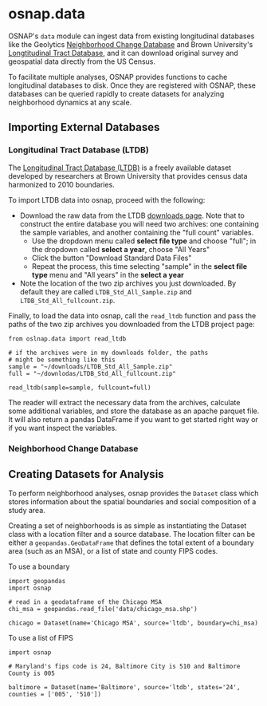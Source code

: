 # osnap.data

OSNAP's `data` module can ingest data from existing longitudinal databases like the Geolytics [Neighborhood Change Database](http://geolytics.com/USCensus,Neighborhood-Change-Database-1970-2000,Products.asp) and Brown University's [Longtitudinal Tract Database](https://s4.ad.brown.edu/projects/diversity/researcher/bridging.htm), and it can download original survey and geospatial data directly from the US Census.

To facilitate multiple analyses, OSNAP provides functions to cache longitudinal databases to disk. Once they are registered with OSNAP, these databases can be queried rapidly to create datasets for analyzing neighborhood dynamics at any scale.

## Importing External Databases

### Longitudinal Tract Database (LTDB)

The [Longitudinal Tract Database
(LTDB)](https://s4.ad.brown.edu/projects/diversity/Researcher/LTDB.htm) is a
freely available dataset developed by researchers at Brown University that
provides census data harmonized to 2010 boundaries.

To import LTDB data into osnap, proceed with the following:

- Download the raw data from the LTDB [downloads
  page](https://s4.ad.brown.edu/projects/diversity/Researcher/LTBDDload/Default.aspx).
  Note that to construct the entire database you will need two archives: one
  containing the sample variables, and another containing the "full count"
  variables.
    - Use the dropdown menu called **select file type** and choose "full"; in
      the dropdown called **select a year**, choose "All Years"
    - Click the button "Download Standard Data Files"
    - Repeat the process, this time selecting "sample" in the **select file
      type** menu and "All years" in the **select a year**
- Note the location of the two zip archives you just downloaded. By default they are called `LTDB_Std_All_Sample.zip` and
  `LTDB_Std_All_fullcount.zip`. 

Finally, to load the data into osnap, call the `read_ltdb` function and pass the paths of the two zip archives you downloaded from the LTDB project page:

```
from oslnap.data import read_ltdb

# if the archives were in my downloads folder, the paths 
# might be something like this
sample = "~/downloads/LTDB_Std_All_Sample.zip"
full = "~/downlodas/LTDB_Std_All_fullcount.zip"

read_ltdb(sample=sample, fullcount=full)

```

The reader will extract the necessary data from the archives, calculate some additional variables, and store the database as an apache parquet file. It will also return a pandas DataFrame if you want to get started right way or if you want inspect the variables.


### Neighborhood Change Database



## Creating Datasets for Analysis

To perform neighborhood analyses, osnap provides the `Dataset` class which stores information about the spatial boundaries and social composition of a study area. 

Creating a set of neighborhoods is as simple as instantiating the Dataset class with a location filter and a source database. The location filter can be either a `geopandas.GeoDataFrame` that defines the total extent of a boundary area (such as an MSA), or a list of state and county FIPS codes.

To use a boundary 

```
import geopandas
import osnap

# read in a geodataframe of the Chicago MSA
chi_msa = geopandas.read_file('data/chicago_msa.shp')

chicago = Dataset(name='Chicago MSA', source='ltdb', boundary=chi_msa)

```

To use a list of FIPS

```
import osnap

# Maryland's fips code is 24, Baltimore City is 510 and Baltimore County is 005

baltimore = Dataset(name='Baltimore', source='ltdb', states='24', counties = ['005', '510'])

```
